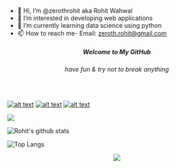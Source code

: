 - 👋 Hi, I’m @zerothrohit aka Rohit Wahwal
- 👀 I’m interested in developing web applications
- 🌱 I’m currently learning data science using python
- 📫 How to reach me- Email: zeroth.rohit@gmail.com


<p align="center">

  <h5 align="center">Welcome to My GitHub</h5>
  <h6 align="center">have fun & try not to break anything</h6>
</p>
<br>
<p align='center'>
<!-- Please don't remove this: Grab your social icons from https://github.com/carlsednaoui/gitsocial -->

<!-- display the social media buttons in your README -->

[![alt text][1.1]][1]
[![alt text][2.1]][2]
[![alt text][3.1]][3]


<!-- links to social media icons -->
<!-- no need to change these -->

<!-- icons with padding -->


[1.1]: https://img.shields.io/badge/Twitter-1DA1F2?style=for-the-badge&logo=twitter&logoColor=white
[2.1]: https://img.shields.io/badge/LinkedIn-0077B5?style=for-the-badge&logo=linkedin&logoColor=white
[3.1]: https://img.shields.io/badge/Instagram-E4405F?style=for-the-badge&logo=instagram&logoColor=white


<!-- links to your social media accounts -->
<!-- update these accordingly -->

[1]: https://twitter.com/mohnish_landge
[2]: https://www.linkedin.com/in/mohnishlandge/
[3]: https://www.instagram.com/mohnish.landge/

<!-- Please don't remove this: Grab your social icons from https://github.com/carlsednaoui/gitsocial -->
</p>

![](https://komarev.com/ghpvc/?username=zerothrohit&color=green)


<p align="center">

![Rohit's github stats](https://github-readme-stats.vercel.app/api?username=zerothrohit&show_icons=true&theme=dark)

</p>

![Top Langs](https://github-readme-stats.vercel.app/api/top-langs/?username=zerothrohit&layout=compact&theme=dark)

<div align="center">
  <img src="https://assets.website-files.com/5e51b3b0337309d672efd94c/5e51cc5933d368febc351897_footer-img.svg">
</div>

<!---
zerothwrath/zerothwrath is a ✨ special ✨ repository because its `README.md` (this file) appears on your GitHub profile.
You can click the Preview link to take a look at your changes.
--->
